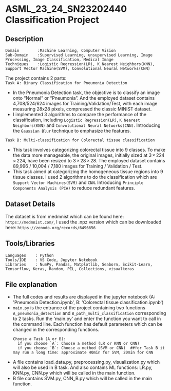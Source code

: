 # ASML_23_24_SN23202440 Classification Project
## Description
```
Domain        :Machine Learning, Computer Vision  
Sub-Domain    :Supervised Learning, unsupervised Learning, Image Processing, Image Classification, Medical Image
Techniques    :Logistic Regression(LR), K Nearest Neighbors(KNN), Support Vector Machine(SVM), Convolutional Neural Networks(CNN)  
```   
The project contains 2 parts:      
`Task A: Binary Classification for Pneumonia Detection`    
- In the Pneumonia Detection task, the objective is to classify an image onto “Normal” or “Pneumonia”. And the employed dataset contains 4,708/524/624 images for Training/Validation/Test, with each image measuring 28x28 pixels, compressed the classic MINIST dataset.   
- I implemented 3 algorithms to compare the performance of the classification, including `Logistic Regression(LR)`, `K Nearest Neighbors(KNN)` and `Convolutional Neural Networks(CNN)`. Introducing the `Gaussian Blur` technique to emphasize the features.   
    
`Task B: Multi-classification for Colorectal tissue classification`  
- This task involves categorizing colorectal tissue into 9 classes. To make the data more manageable, the original images, initially sized at 3 × 224 × 224, have been resized to 3 × 28 × 28. The employed dataset contains 89,996 / 10,004 / 7,180 images for Training / Validation / Test.   
- This task aimed at categorizing the homogeneous tissue regions into 9 tissue classes. I used 2 algorithms to do the classification which are `Support Vector Machines(SVM)` and `CNN`. Introducing `Principle Components Analysis (PCA)` to reduce redundant features.   

## Dataset Details
The dataset is from medmnist which can be found here: `https://medmnist.com/`, I used the .npz version which can be downloaded here: `https://zenodo.org/records/6496656`

## Tools/Libraries
```
Languages    : Python
Tools/IDE    : VS Code, Jupyter Notebook
Libraries    : NumPy, Pandas, Matplotlib, Seaborn, Scikit-Learn, Tensorflow, Keras, Random, PIL, Collections, visualkeras
```

## File explanation  
- The full codes and results are displayed in the jupyter notebook (A: 'Pneumonia Detection.ipynb', B: 'Colorectal tissue classification.ipynb')  
- `main.py` is the entrance of the project containing two functions `A_pneumonia_detection` and `B_path_multi_classification` corresponding to 2 tasks. Run the 'main.py' and enter the function you want to call in the command line. Each function has default parameters which can be changed in the corresponding functions.
  ```
  Choose a Task (A or B):
    if you choose `A`: Choose a method (LR or KNN or CNN)
    if you choose `B`: Choose a method (SVM or CNN)  ##for Task B it may run a long time: approximate 40min for SVM, 20min for CNN
  ```
- A file contains load_data.py, preprocessing.py, visualization.py which will also be used in B task. And also contains ML functions: LR.py, KNN.py, CNN.py which will be called in the main function.
- B file contains SVM.py, CNN_B.py which will be called in the main function.

